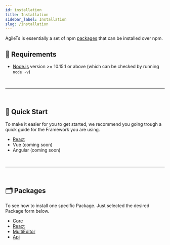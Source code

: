 ```yaml
---
id: installation
title: Installation
sidebar_label: Installation
slug: /installation
---
```


AgileTs is essentially a set of npm [packages](https://github.com/agile-ts/agile/tree/master/packages) that can be installed over npm.

## 🔑 Requirements

- [Node.js](https://nodejs.org/en/) version >= 10.15.1 or above (which can be checked by running `node -v`)

<br />

---

<br />

## 🚀 Quick Start

To make it easier for you to get started, 
we recommend you going trough a quick guide 
for the Framework you are using.

- [React](../quick_start/React.md)
- Vue (coming soon)
- Angular (coming soon)

<br />

---

<br />

## 🗂 Packages

To see how to install one specific Package. 
Just selected the desired Package form below.

- [Core](../packages/core/Installation.md)
- [React](../packages/react/Installation.md)
- [MultiEditor](../packages/multieditor/Installation.md)
- [Api](../packages/api/Installation.md)

